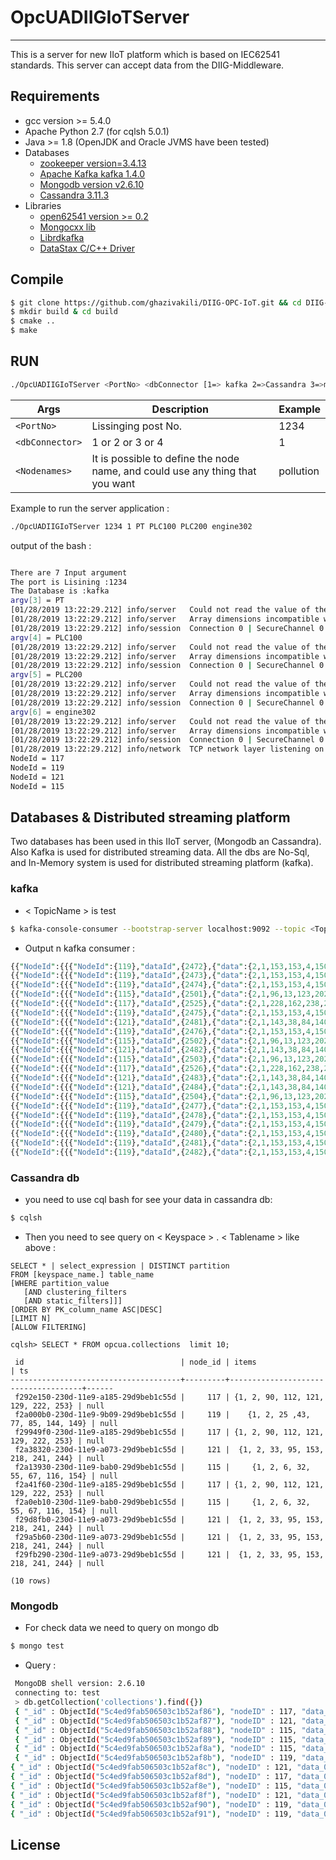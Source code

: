 # OpcUADIIGIoTServer
-----------------------------
This is a server for new IIoT platform which is based on IEC62541 standards. This server can accept data from the DIIG-Middleware.

## Requirements

- gcc version  >= 5.4.0
- Apache Python 2.7 (for cqlsh 5.0.1)
- Java >= 1.8 (OpenJDK and Oracle JVMS have been tested)
- Databases
  - [zookeeper version=3.4.13](https://zookeeper.apache.org/releases.html)
  - [Apache Kafka kafka 1.4.0](https://kafka.apache.org/quickstart)
  - [Mongodb version v2.6.10](https://docs.mongodb.com/manual/release-notes/2.6/)
  - [Cassandra 3.11.3](https://github.com/apache/cassandra)   
- Libraries
  - [open62541  version >= 0.2](https://open62541.org/)
  - [Mongocxx lib](http://mongocxx.org/mongocxx-v3/installation/)
  - [Librdkafka](https://github.com/edenhill/librdkafka)
  - [DataStax C/C++ Driver](https://github.com/datastax/cpp-driver)

## Compile
```bash
$ git clone https://github.com/ghazivakili/DIIG-OPC-IoT.git && cd DIIG-OPC-IoT.git
$ mkdir build & cd build
$ cmake ..
$ make
```

## RUN

```bash
./OpcUADIIGIoTServer <PortNo> <dbConnector [1=> kafka 2=>Cassandra 3=>mongodb]> <Nodenames [Node1] [Node2] ... [Node.n]>
```

|Args                        |Description                     |Example  |
|--------------------------- |------------------------------- |---------|
|```<PortNo>```                  |Lissinging post No.             |1234     |
|```<dbConnector>```               |1 or 2 or 3 or 4    |1  |
|```<Nodenames>```                 |It is possible to define the node name, and could use any thing that you want    |pollution  |

Example to run the server application :
```bash
./OpcUADIIGIoTServer 1234 1 PT PLC100 PLC200 engine302
```
output of the bash :

```bash

There are 7 Input argument
The port is Lisining :1234
The Database is :kafka
argv[3] = PT
[01/28/2019 13:22:29.212] info/server   Could not read the value of the variable type with error code Good
[01/28/2019 13:22:29.212] info/server   Array dimensions incompatible with the VariableType with error code BadTypeMismatch
[01/28/2019 13:22:29.212] info/session  Connection 0 | SecureChannel 0 | Session 00000001-0000-0000-0000-000000000000 | Could not add node with error code BadTypeMismatch
argv[4] = PLC100
[01/28/2019 13:22:29.212] info/server   Could not read the value of the variable type with error code Good
[01/28/2019 13:22:29.212] info/server   Array dimensions incompatible with the VariableType with error code BadTypeMismatch
[01/28/2019 13:22:29.212] info/session  Connection 0 | SecureChannel 0 | Session 00000001-0000-0000-0000-000000000000 | Could not add node with error code BadTypeMismatch
argv[5] = PLC200
[01/28/2019 13:22:29.212] info/server   Could not read the value of the variable type with error code Good
[01/28/2019 13:22:29.212] info/server   Array dimensions incompatible with the VariableType with error code BadTypeMismatch
[01/28/2019 13:22:29.212] info/session  Connection 0 | SecureChannel 0 | Session 00000001-0000-0000-0000-000000000000 | Could not add node with error code BadTypeMismatch
argv[6] = engine302
[01/28/2019 13:22:29.212] info/server   Could not read the value of the variable type with error code Good
[01/28/2019 13:22:29.212] info/server   Array dimensions incompatible with the VariableType with error code BadTypeMismatch
[01/28/2019 13:22:29.212] info/session  Connection 0 | SecureChannel 0 | Session 00000001-0000-0000-0000-000000000000 | Could not add node with error code BadTypeMismatch
[01/28/2019 13:22:29.212] info/network  TCP network layer listening on opc.tcp://kaa-server:1234
NodeId = 117
NodeId = 119
NodeId = 121
NodeId = 115
```

## Databases & Distributed streaming platform
Two databases has been used in this IIoT server, (Mongodb an Cassandra). Also Kafka is used for distributed streaming data. All the dbs are No-Sql, and In-Memory system is used for distributed streaming platform (kafka).

### kafka

- < TopicName > is test


```bash
$ kafka-console-consumer --bootstrap-server localhost:9092 --topic <TopicName> --from-beginning
```

- Output n kafka consumer :
```Perl
{{"NodeId":{{{"NodeId":{119},"dataId",{2472},{"data":{2,1,153,153,4,150,242,172,0}}}
{{"NodeId":{{{"NodeId":{119},"dataId",{2473},{"data":{2,1,153,153,4,150,242,172,0}}}
{{"NodeId":{{{"NodeId":{119},"dataId",{2474},{"data":{2,1,153,153,4,150,242,172,0}}}
{{"NodeId":{{{"NodeId":{115},"dataId",{2501},{"data":{2,1,96,13,123,202,229,103,0}}}
{{"NodeId":{{{"NodeId":{117},"dataId",{2525},{"data":{2,1,228,162,238,218,25,226,0}}}
{{"NodeId":{{{"NodeId":{119},"dataId",{2475},{"data":{2,1,153,153,4,150,242,172,0}}}
{{"NodeId":{{{"NodeId":{121},"dataId",{2481},{"data":{2,1,143,38,84,140,30,115,0}}}
{{"NodeId":{{{"NodeId":{119},"dataId",{2476},{"data":{2,1,153,153,4,150,242,172,0}}}
{{"NodeId":{{{"NodeId":{115},"dataId",{2502},{"data":{2,1,96,13,123,202,229,103,0}}}
{{"NodeId":{{{"NodeId":{121},"dataId",{2482},{"data":{2,1,143,38,84,140,30,115,0}}}
{{"NodeId":{{{"NodeId":{115},"dataId",{2503},{"data":{2,1,96,13,123,202,229,103,0}}}
{{"NodeId":{{{"NodeId":{117},"dataId",{2526},{"data":{2,1,228,162,238,218,25,226,0}}}
{{"NodeId":{{{"NodeId":{121},"dataId",{2483},{"data":{2,1,143,38,84,140,30,115,0}}}
{{"NodeId":{{{"NodeId":{121},"dataId",{2484},{"data":{2,1,143,38,84,140,30,115,0}}}
{{"NodeId":{{{"NodeId":{115},"dataId",{2504},{"data":{2,1,96,13,123,202,229,103,0}}}
{{"NodeId":{{{"NodeId":{119},"dataId",{2477},{"data":{2,1,153,153,4,150,242,172,0}}}
{{"NodeId":{{{"NodeId":{119},"dataId",{2478},{"data":{2,1,153,153,4,150,242,172,0}}}
{{"NodeId":{{{"NodeId":{119},"dataId",{2479},{"data":{2,1,153,153,4,150,242,172,0}}}
{{"NodeId":{{{"NodeId":{119},"dataId",{2480},{"data":{2,1,153,153,4,150,242,172,0}}}
{{"NodeId":{{{"NodeId":{119},"dataId",{2481},{"data":{2,1,153,153,4,150,242,172,0}}}
{{"NodeId":{{{"NodeId":{119},"dataId",{2482},{"data":{2,1,153,153,4,150,242,172,0}}}
```

### Cassandra db



- you need to use cql bash for see your data in cassandra db:
```bash
$ cqlsh
```

- Then you need to see query on < Keyspace > . < Tablename > like above :

```cql
SELECT * | select_expression | DISTINCT partition
FROM [keyspace_name.] table_name
[WHERE partition_value
   [AND clustering_filters
   [AND static_filters]]]
[ORDER BY PK_column_name ASC|DESC]
[LIMIT N]
[ALLOW FILTERING]
```

```cql
cqlsh> SELECT * FROM opcua.collections  limit 10;

 id                                   | node_id | items                               | ts
--------------------------------------+---------+-------------------------------------+------
 f292e150-230d-11e9-a185-29d9beb1c55d |     117 | {1, 2, 90, 112, 121, 129, 222, 253} | null
 f2a000b0-230d-11e9-9b09-29d9beb1c55d |     119 |    {1, 2, 25 ,43, 77, 85, 144, 149} | null
 f29949f0-230d-11e9-a185-29d9beb1c55d |     117 | {1, 2, 90, 112, 121, 129, 222, 253} | null
 f2a38320-230d-11e9-a073-29d9beb1c55d |     121 |  {1, 2, 33, 95, 153, 218, 241, 244} | null
 f2a13930-230d-11e9-bab0-29d9beb1c55d |     115 |     {1, 2, 6, 32, 55, 67, 116, 154} | null
 f2a41f60-230d-11e9-a185-29d9beb1c55d |     117 | {1, 2, 90, 112, 121, 129, 222, 253} | null
 f2a0eb10-230d-11e9-bab0-29d9beb1c55d |     115 |     {1, 2, 6, 32, 55, 67, 116, 154} | null
 f29d8fb0-230d-11e9-a073-29d9beb1c55d |     121 |  {1, 2, 33, 95, 153, 218, 241, 244} | null
 f29a5b60-230d-11e9-a073-29d9beb1c55d |     121 |  {1, 2, 33, 95, 153, 218, 241, 244} | null
 f29fb290-230d-11e9-a073-29d9beb1c55d |     121 |  {1, 2, 33, 95, 153, 218, 241, 244} | null

(10 rows)

```


### Mongodb
 - For check data we need to query on mongo db

 ```bash
$ mongo test

 ```

- Query :
```bash
 MongoDB shell version: 2.6.10
 connecting to: test
 > db.getCollection('collections').find({})
 { "_id" : ObjectId("5c4ed9fab506503c1b52af86"), "nodeID" : 117, "data_0" : 2, "data_1" : 1, "data_2" : 17, "data_3" : 125, "data_4" : 87, "data_5" : 223, "data_6" : 121, "data_7" : 197 }
 { "_id" : ObjectId("5c4ed9fab506503c1b52af87"), "nodeID" : 121, "data_0" : 2, "data_1" : 1, "data_2" : 123, "data_3" : 215, "data_4" : 154, "data_5" : 205, "data_6" : 182, "data_7" : 39 }
 { "_id" : ObjectId("5c4ed9fab506503c1b52af88"), "nodeID" : 115, "data_0" : 2, "data_1" : 1, "data_2" : 34, "data_3" : 246, "data_4" : 1, "data_5" : 190, "data_6" : 77, "data_7" : 117 }
 { "_id" : ObjectId("5c4ed9fab506503c1b52af89"), "nodeID" : 115, "data_0" : 2, "data_1" : 1, "data_2" : 34, "data_3" : 246, "data_4" : 1, "data_5" : 190, "data_6" : 77, "data_7" : 117 }
 { "_id" : ObjectId("5c4ed9fab506503c1b52af8a"), "nodeID" : 115, "data_0" : 2, "data_1" : 1, "data_2" : 34, "data_3" : 246, "data_4" : 1, "data_5" : 190, "data_6" : 77, "data_7" : 117 }
 { "_id" : ObjectId("5c4ed9fab506503c1b52af8b"), "nodeID" : 119, "data_0" : 2, "data_1" : 1, "data_2" : 206, "data_3" : 163, "data_4" : 83, "data_5" : 89, "data_6" : 213, "data_7" : 54 }
{ "_id" : ObjectId("5c4ed9fab506503c1b52af8c"), "nodeID" : 121, "data_0" : 2, "data_1" : 1, "data_2" : 123, "data_3" : 215, "data_4" : 154, "data_5" : 205, "data_6" : 182, "data_7" : 39 }
{ "_id" : ObjectId("5c4ed9fab506503c1b52af8d"), "nodeID" : 117, "data_0" : 2, "data_1" : 1, "data_2" : 17, "data_3" : 125, "data_4" : 87, "data_5" : 223, "data_6" : 121, "data_7" : 197 }
{ "_id" : ObjectId("5c4ed9fab506503c1b52af8e"), "nodeID" : 115, "data_0" : 2, "data_1" : 1, "data_2" : 34, "data_3" : 246, "data_4" : 1, "data_5" : 190, "data_6" : 77, "data_7" : 117 }
{ "_id" : ObjectId("5c4ed9fab506503c1b52af8f"), "nodeID" : 121, "data_0" : 2, "data_1" : 1, "data_2" : 123, "data_3" : 215, "data_4" : 154, "data_5" : 205, "data_6" : 182, "data_7" : 39 }
{ "_id" : ObjectId("5c4ed9fab506503c1b52af90"), "nodeID" : 119, "data_0" : 2, "data_1" : 1, "data_2" : 206, "data_3" : 163, "data_4" : 83, "data_5" : 89, "data_6" : 213, "data_7" : 54 }
{ "_id" : ObjectId("5c4ed9fab506503c1b52af91"), "nodeID" : 119, "data_0" : 2, "data_1" : 1, "data_2" : 206, "data_3" : 163, "data_4" : 83, "data_5" : 89, "data_6" : 213, "data_7" : 54 }

```

## License
